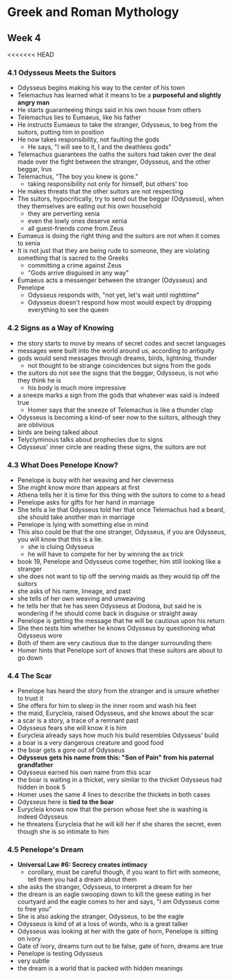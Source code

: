 # Greek and Roman Mythology

## Week 4

<<<<<<< HEAD
### 4.1 Odysseus Meets the Suitors

- Odysseus begins making his way to the center of his town
- Telemachus has learned what it means to be a **purposeful and slightly angry man**
- He starts guaranteeing things said in his own house from others
- Telemachus lies to Eumaeus, like his father
- He instructs Eumaeus to take the stranger, Odysseus, to beg from the suitors, putting him in position
- He now takes responsibility, not faulting the gods
  - He says, "I will see to it, I and the deathless gods"
- Telemachus guarantees the oaths the suitors had taken over the deal made over the fight between the stranger, Odysseus, and the other beggar, Irus
- Telemachus, "The boy you knew is gone."
  - taking responsibility not only for himself, but others' too
- He makes threats that the other suitors are not respecting
- The suitors, hypocritically, try to send out the beggar (Odysseus), when they themselves are eating out his own household
  - they are perverting xenia
  - even the lowly ones deserve xenia
  - all guest-friends come from Zeus
- Eumaeus is doing the right thing and the suitors are not when it comes to xenia
- It is not just that they are being rude to someone, they are violating something that is sacred to the Greeks
  - committing a crime against Zeus
  - "Gods arrive disguised in any way"
- Eumaeus acts a messenger between the stranger (Odysseus) and Penelope
  - Odysseus responds with, "not yet, let's wait until nighttime"
  - Odysseus doesn't respond how most would expect by dropping everything to see the queen

### 4.2 Signs as a Way of Knowing

- the story starts to move by means of secret codes and secret languages
- messages were built into the world around us, according to antiquity
- gods would send messages through dreams, birds, lightning, thunder
  - not thought to be strange coincidences but signs from the gods
- the suitors do not see the signs that the beggar, Odysseus, is not who they think he is
  - his body is much more impressive
- a sneeze marks a sign from the gods that whatever was said is indeed true
  - Homer says that the sneeze of Telemachus is like a thunder clap
- Odysseus is becoming a kind-of seer now to the suitors, although they are oblivious
- birds are being talked about
- Telyclyminous talks about prophecies due to signs
- Odysseus' inner circle are reading these signs, the suitors are not
### 4.3 What Does Penelope Know?

- Penelope is busy with her weaving and her cleverness
- She might know more than appears at first
- Athena tells her it is time for this thing with the suitors to come to a head
- Penelope asks for gifts for her hand in marriage
- She tells a lie that Odysseus told her that once Telemachus had a beard, she should take another man in marriage
- Penelope is lying with something else in mind
- This also could be that the one stranger, Odysseus, if you are Odysseus, you will know that this is a lie.
  - she is cluing Odysseus
  - he will have to compete for her by winning the ax trick
- book 19, Penelope and Odysseus come together, him still looking like a stranger
- she does not want to tip off the serving maids as they would tip off the suitors
- she asks of his name, lineage, and past
- she tells of her own weaving and unweaving
- he tells her that he has seen Odysseus at Dodona, but said he is wondering if he should come back in disguise or straight away
- Penelope is getting the message that he will be cautious upon his return
- She then tests him whether he knows Odysseus by questioning what Odysseus wore
- Both of them are very cautious due to the danger surrounding them
- Homer hints that Penelope sort of knows that these suitors are about to go down

### 4.4 The Scar

- Penelope has heard the story from the stranger and is unsure whether to trust it
- She offers for him to sleep in the inner room and wash his feet
- the maid, Eurycleia, raised Odysseus, and she knows about the scar
- a scar is a story, a trace of a remnant past
- Odysseus fears she will know it is him
- Eurycleia already says how much his build resembles Odysseus' build
- a boar is a very dangerous creature and good food
- the boar gets a gore out of Odysseus
- **Odysseus gets his name from this: "Son of Pain" from his paternal grandfather**
- Odysseus earned his own name from this scar
- the boar is waiting in a thicket, very similar to the thicket Odysseus had hidden in book 5
- Homer uses the same 4 lines to describe the thickets in both cases
- Odysseus here is **tied to the boar**
- Eurycleia knows now that the person whose feet she is washing is indeed Odysseus
- he threatens Eurycleia that he will kill her if she shares the secret, even though she is so intimate to him

### 4.5 Penelope's Dream

- **Universal Law #6: Secrecy creates intimacy**
  - corollary, must be careful though, if you want to flirt with someone, tell them you had a dream about them
- she asks the stranger, Odysseus, to interpret a dream for her
- the dream is an eagle swooping down to kill the geese eating in her courtyard and the eagle comes to her and says, "I am Odysseus come to free you"
- She is also asking the stranger, Odysseus, to be the eagle
- Odysseus is kind of at a loss of words, who is a great talker
- Odysseus was looking at her with the gate of horn, Penelope is sitting on ivory
- Gate of ivory, dreams turn out to be false, gate of horn, dreams are true
- Penelope is testing Odysseus
- very subtle
- the dream is a world that is packed with hidden meanings

